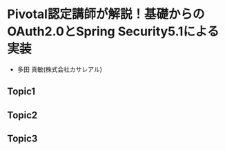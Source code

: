 # Pivotal認定講師が解説！基礎からのOAuth2.0とSpring Security5.1による実装

- 多⽥ 真敏(株式会社カサレアル)

## Topic1

## Topic2

## Topic3
